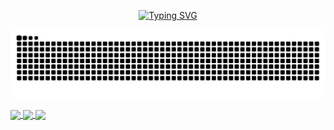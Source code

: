 <p align="center">
<a href="https://git.io/typing-svg"><img src="https://readme-typing-svg.herokuapp.com?font=Fira+Code&pause=1000&color=9AF713&width=435&lines=Hello+World+%3A+)" alt="Typing SVG" /></a>
</p>

![](https://raw.githubusercontent.com/JellyFishhhhhh/JellyFishhhhhh/main/dist/github-contribution-grid-snake.svg)

<a href="https://github.com/JellyFishhhhhh/My-repo">
  <img align="center" src="https://github-readme-stats.vercel.app/api/pin/?username=JellyFishhhhhh&repo=My-repo&theme=buefy"/>
</a>

<a href="https://github.com/JellyFishhhhhh/Bike_share">
  <img align="center" src="https://github-readme-stats.vercel.app/api/pin/?username=JellyFishhhhhh&repo=Bike_share&theme=buefy"/>
</a>

<a href="https://github.com/JellyFishhhhhh/Bike_share">
  <img align="center" src="https://github-readme-stats.vercel.app/api/pin/?username=JellyFishhhhhh&repo=Bike_share&theme=buefy"/>
</a>
